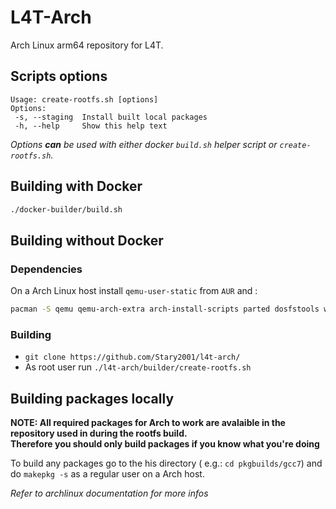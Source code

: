 # L4T-Arch

Arch Linux arm64 repository for L4T.

## Scripts options

```
Usage: create-rootfs.sh [options]
Options:
 -s, --staging	Install built local packages
 -h, --help		Show this help text
```

*Options **can** be used with either docker `build.sh` helper script or `create-rootfs.sh`.*

## Building with Docker

```sh
./docker-builder/build.sh
```

## Building without Docker

### Dependencies

On a Arch Linux host install `qemu-user-static` from `AUR` and :

```sh
pacman -S qemu qemu-arch-extra arch-install-scripts parted dosfstools wget libarchive p7zip
```

### Building

- `git clone https://github.com/Stary2001/l4t-arch/`
- As root user run `./l4t-arch/builder/create-rootfs.sh`

## Building packages locally

**NOTE: All required packages for Arch to work are avalaible in the repository used in during the rootfs build.** \
**Therefore you should only build packages if you know what you're doing**

To build any packages go to the his directory ( e.g.: `cd pkgbuilds/gcc7`) and do `makepkg -s` as a regular user on a Arch host.

*Refer to archlinux documentation for more infos*
